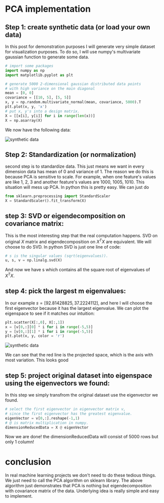 # PCA implementation

## Step 1: create synthetic data (or load your own data)
In this post for demonstration purposes I will generate very simple dataset for visualization purposes. To do so,
I will use numpy's multivariate gaussian function to generate some data.
```python
# import some packages
import numpy as np
import matplotlib.pyplot as plt

# generate 5000 2-dimensional gaussian distributed data points
# with high variance on the main diagonal
mean = [0, 0]
covariance = [[10, 5], [5, 5]]
x, y = np.random.multivariate_normal(mean, covariance, 5000).T
plt.plot(x, y, 'x')
# put x, y's into a design matrix.
X = [[x[i], y[i]] for i in range(len(x))]
X = np.asarray(X)
```
We now have the following data:

![synthetic data](/images/PCA_1.png "synthetic data that has main variation on the diagonal")

## Step 2: Standardization (or normalization)
second step is to standardize data. This just means we want in every dimension data has mean of 0 and variance of 1. The reason we do this is because PCA is sensitive to scale.
For example, when one feature's values are like 1, 2, 3 and another feature's values are 1000, 1005, 1010. This situation will mess up PCA. In python this is pretty easy.
We can just do
```python
from sklearn.preprocessing import StandardScaler
X = StandardScaler().fit_transform(X)
```
## step 3: SVD or eigendecomposition on covariance matrix:
This is the most interesting step that the real computation happens. SVD on original $X$ matrix and eigendecomposition on $X^{T}X$ are equivalent. We will choose to do SVD.
In python SVD is just one line of code:
```python
# s is the singular values (sqrt(eigenvalues)).
u, s, v = np.linalg.svd(X)
```
And now we have s which contains all the square root of eigenvalues of $X^{T}X$. 
## step 4: pick the largest m eigenvalues:
In our example $s = [92.81428825, 37.2224112]$, and here I will choose the first eigenvector because it has the largest eigenvalue.
We can plot the eigenspace to see if it matches our intuition:
```python
plt.scatter(X[:,0], X[:,1])
x = [v[0,:][0] * i for i in range(-5,5)]
y = [v[0,:][1] * i for i in range(-5,5)]
plt.plot(x, y, color = 'r')
```

![synthetic data](/images/PCA_2.png "check eigenspace")

We can see that the red line is the projected space, which is the axis with most variation. This looks good

## step 5: project original dataset into eigenspace using the eigenvectors we found:
In this step we simply transfrom the original dataset use the eigenvector we found.
```python
# select the first eigenvector in eigenvector matrix v,
# since the first eigenvector has the greatest eigenvalue.
eigenVector = v[0,:].reshape(-1,1)
# @ is matrix multiplication in numpy.
dimensionReducedData = X @ eigenVector
```
Now we are done! the dimensionReducedData will consist of 5000 rows but only 1 column!
# conclusion
In real machine learning projects we don't need to do these tedious things. We just need to call the PCA algorithm on sklearn library. 
The above algorithm just demonstrates that PCA is nothing but eigendecomposition with covariance matrix of the data. 
Underlying idea is really simple and easy to implement.
